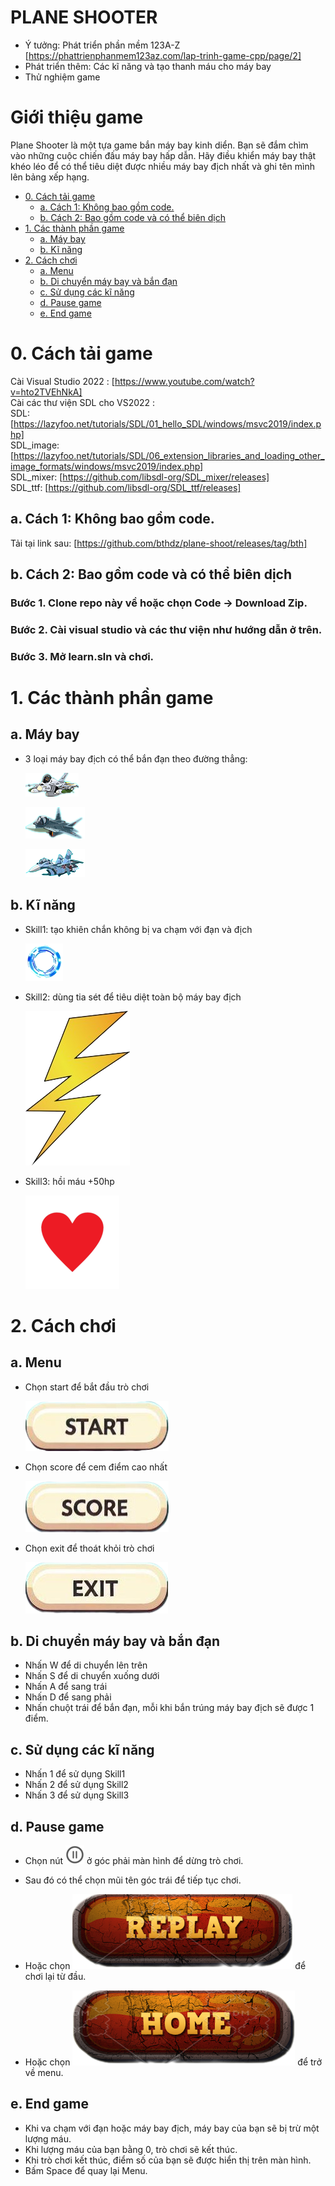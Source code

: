 # PLANE SHOOTER
- Ý tưởng: Phát triển phần mềm 123A-Z  [https://phattrienphanmem123az.com/lap-trinh-game-cpp/page/2]
- Phát triển thêm: Các kĩ năng và tạo thanh máu cho máy bay
- Thử nghiệm game
# Giới thiệu game
Plane Shooter là một tựa game bắn máy bay kinh diển. Bạn sẽ đắm chìm vào những cuộc chiến đấu máy bay hấp dẫn. Hãy điều khiển máy bay thật khéo léo để có thể tiêu diệt được nhiều máy bay địch nhất và ghi tên mình lên bảng xếp hạng. 
- [0. Cách tải game](#0-cách-tải-game)
    * [a. Cách 1: Không bao gồm code.](#a-cách-1-không-bao-gồm-code)
    * [b. Cách 2: Bao gồm code và có thể biên dịch](#b-cách-2-bao-gồm-code-và-có-thể-biên-dịch)
- [1. Các thành phần game](#1-các-thành-phần-game)
    * [a. Máy bay](#a-máy-bay)
    * [b. Kĩ năng](#b-kĩ-năng)
- [2. Cách chơi](#1-cách-chơi)
    * [a. Menu](#a-menu)
    * [b. Di chuyển máy bay và bắn đạn](#b-di-chuyển-máy-bay-và-bắn-đạn)
    * [c. Sử dụng các kĩ năng](#c-sử-dụng-các-kĩ-năng)
    * [d. Pause game](#d-pause-game)
    * [e. End game](#e-end-game)
# 0. Cách tải game
   Cài Visual Studio 2022 : [https://www.youtube.com/watch?v=hto2TVEhNkA]  
   Cài các thư viện SDL cho VS2022 :  
   SDL: [https://lazyfoo.net/tutorials/SDL/01_hello_SDL/windows/msvc2019/index.php]  
   SDL_image: [https://lazyfoo.net/tutorials/SDL/06_extension_libraries_and_loading_other_image_formats/windows/msvc2019/index.php]  
   SDL_mixer: [https://github.com/libsdl-org/SDL_mixer/releases]  
   SDL_ttf: [https://github.com/libsdl-org/SDL_ttf/releases]  
##  a. Cách 1: Không bao gồm code.
   Tải tại link sau: [https://github.com/bthdz/plane-shoot/releases/tag/bth]
## b. Cách 2: Bao gồm code và có thể biên dịch  
### Bước 1. Clone repo này về hoặc chọn Code -> Download Zip.  
### Bước 2. Cài visual studio và các thư viện như hướng dẫn ở trên.
### Bước 3. Mở learn.sln và chơi.  

# 1. Các thành phần game
## a. Máy bay  
- 3 loại máy bay địch có thể bắn đạn theo đường thẳng:
       
  ![image](image/plane1.png)
  
  ![image](image/plane2.png)
  
  ![image](image/plane3.png)
  
## b. Kĩ năng  
- Skill1: tạo khiên chắn không bị va chạm với đạn và địch

  ![image](image/khien.png)

- Skill2: dùng tia sét để tiêu diệt toàn bộ máy bay địch

  ![image](image/lightning4.png)

- Skill3: hồi máu +50hp  

  ![image](image/heart.png)

# 2. Cách chơi  
## a. Menu
- Chọn start để bắt đầu trò chơi

  ![image](image/start.png)

- Chọn score để cem điểm cao nhất

  ![image](image/score.png)

- Chọn exit để thoát khỏi trò chơi

  ![image](image/exit.png)

## b. Di chuyển máy bay và bắn đạn  
- Nhấn W để di chuyển lên trên
- Nhấn S để di chuyển xuống dưới
- Nhấn A để sang trái
- Nhấn D để sang phải
- Nhấn chuột trái để bắn đạn, mỗi khi bắn trúng máy bay địch sẽ được 1 điểm.

## c. Sử dụng các kĩ năng  
- Nhấn 1 để sử dụng Skill1
- Nhấn 2 để sử dụng Skill2
- Nhấn 3 để sử dụng Skill3

## d. Pause game  
- Chọn nút ![image](image/pause.png) ở góc phải màn hình để dừng trò chơi.
  
- Sau đó có thể chọn mũi tên góc trái để tiếp tục chơi.

- Hoặc chọn ![image](image/replay.png) để chơi lại từ đầu.

- Hoặc chọn ![image](image/home.png) để trở về menu.

## e. End game
- Khi va chạm với đạn hoặc máy bay địch, máy bay của bạn sẽ bị trừ một lượng máu.
- Khi lượng máu của bạn bằng 0, trò chơi sẽ kết thúc.
- Khi trò chơi kết thúc, điểm số của bạn sẽ được hiển thị trên màn hình.
- Bấm Space để quay lại Menu.


